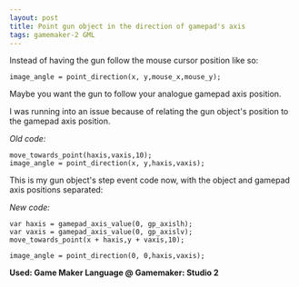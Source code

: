 ```yaml
---
layout: post
title: Point gun object in the direction of gamepad's axis
tags: gamemaker-2 GML
---
```


Instead of having the gun follow the mouse cursor position like so:

```
image_angle = point_direction(x, y,mouse_x,mouse_y);
```

Maybe you want the gun to follow your analogue gamepad axis position.

I was running into an issue because of relating the gun object's position to the gamepad axis position. 

*Old code:*

```
move_towards_point(haxis,vaxis,10);
image_angle = point_direction(x, y,haxis,vaxis);
```

This is my gun object's step event code now, with the object and gamepad axis positions separated:

*New code:*

```
var haxis = gamepad_axis_value(0, gp_axislh);
var vaxis = gamepad_axis_value(0, gp_axislv);
move_towards_point(x + haxis,y + vaxis,10);

image_angle = point_direction(0, 0,haxis,vaxis);
```

**Used: Game Maker Language @ Gamemaker: Studio 2**